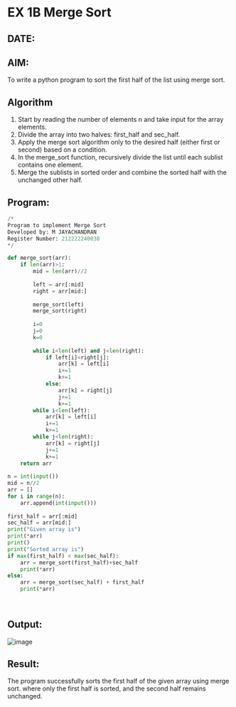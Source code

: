 # EX 1B Merge Sort
## DATE:
## AIM:
To write a python program to sort the first half of the list using merge sort.

## Algorithm
1. Start by reading the number of elements n and take input for the array elements.
2. Divide the array into two halves: first_half and sec_half.
3. Apply the merge sort algorithm only to the desired half (either first or second) based on a condition.
4. In the merge_sort function, recursively divide the list until each sublist contains one element. 
5. Merge the sublists in sorted order and combine the sorted half with the unchanged other half.  

## Program:
```python
/*
Program to implement Merge Sort
Developed by: M JAYACHANDRAN
Register Number: 212222240038 
*/

def merge_sort(arr):
    if len(arr)>1:
        mid = len(arr)//2
        
        left = arr[:mid]
        right = arr[mid:]
        
        merge_sort(left)
        merge_sort(right)
        
        i=0
        j=0
        k=0
        
        while i<len(left) and j<len(right):
            if left[i]<right[j]:
                arr[k] = left[i]
                i+=1
                k+=1
            else:
                arr[k] = right[j]
                j+=1
                k+=1
        while i<len(left):
            arr[k] = left[i]
            i+=1
            k+=1
        while j<len(right):
            arr[k] = right[j]
            j+=1
            k+=1
    return arr
    
n = int(input())
mid = n//2
arr = []
for i in range(n):
    arr.append(int(input()))
    
first_half = arr[:mid]
sec_half = arr[mid:]
print("Given array is")
print(*arr)
print()
print("Sorted array is")
if max(first_half) < max(sec_half):
    arr = merge_sort(first_half)+sec_half
    print(*arr)
else:
    arr = merge_sort(sec_half) + first_half
    print(*arr)
            
            
```

## Output:

![image](https://github.com/user-attachments/assets/faabb961-80d9-4d61-a037-6f2bb989e15f)



## Result:
The program successfully sorts the first half of the given array using merge sort. where only the first half is sorted, and the second half remains unchanged.
